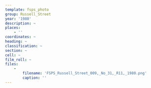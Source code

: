 ```yaml
---
template: fsps_photo
group: Russell_Street
year: '1980'
description: ~
places:
    - ''
coordinates: ~
heading: ~
classification: ~
section: ~
cell: ~
film_roll: ~
files:
    -
        filename: 'FSPS_Russell_Street_009,_No_31,_R11,_1980.png'
        caption: ''
---
```

